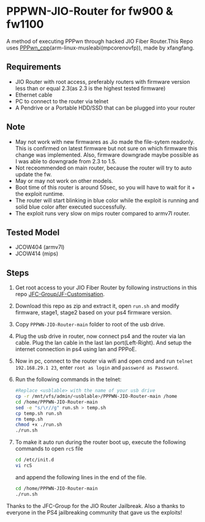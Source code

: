 # PPPWN-JIO-Router for fw900 & fw1100
A method of executing PPPwn through hacked JIO Fiber Router.This Repo uses [PPPwn_cpp](https://github.com/xfangfang/PPPwn_cpp)(arm-linux-musleabi(mpcorenovfp)), made by xfangfang.

## Requirements
- JIO Router with root access, preferably routers with firmware version less than or equal 2.3(as 2.3 is the highest tested firmware)
- Ethernet cable
- PC to connect to the router via telnet
- A Pendrive or a Portable HDD/SSD that can be plugged into your router

## Note
- May not work with new firmwares as Jio made the file-sytem readonly. This is confirmed on latest firmware but not sure on which firmware this change was implemented. Also, firmware downgrade maybe possible as I was able to downgrade from 2.3 to 1.5.
- Not receommended on main router, because the router will try to auto update the fw. 
- May or may not work on other models.
- Boot time of this router is around 50sec, so you will have to wait for it + the exploit runtime.
- The router will start blinking in blue color while the exploit is running and solid blue color after executed successfully.
- The exploit runs very slow on mips router compared to armv7l router.

## Tested Model
- JCOW404 (armv7l)
- JCOW414 (mips)

## Steps
1. Get root access to your JIO Fiber Router by following instructions in this repo [JFC-Group/JF-Customisation](https://github.com/JFC-Group/JF-Customisation).

2. Download this repo as zip and extract it, open `run.sh` and modify firmware, stage1, stage2 based on your ps4 firmware version.

3. Copy `PPPWN-JIO-Router-main` folder to root of the usb drive.

4. Plug the usb drive in router, now connect ps4 and the router via lan cable. Plug the lan cable in the last lan port(Left-Right). And setup the internet connection in ps4 using lan and PPPoE.

5. Now in pc, connect to the router via wifi and open cmd and run `telnet 192.168.29.1 23`, enter `root as login` and `password as Password`.

6. Run the following commands in the telnet:
    ```bash
    #Replace <usblable> with the name of your usb drive
    cp -r /mnt/vfs/admin/<usblable>/PPPWN-JIO-Router-main /home
    cd /home/PPPWN-JIO-Router-main
    sed -e "s/\r//g" run.sh > temp.sh
    cp temp.sh run.sh
    rm temp.sh
    chmod +x ./run.sh
    ./run.sh
    ```
7. To make it auto run during the router boot up, execute the following commands to open `rcS` file
   ```bash
   cd /etc/init.d
   vi rcS
   ```
   and append the following lines in the end of the file.
   ```bash
   cd /home/PPPWN-JIO-Router-main
   ./run.sh
   ```
   

Thanks to the JFC-Group for the JIO Router Jailbreak.
Also a thanks to everyone in the PS4 jailbreaking community that gave us the exploits!
